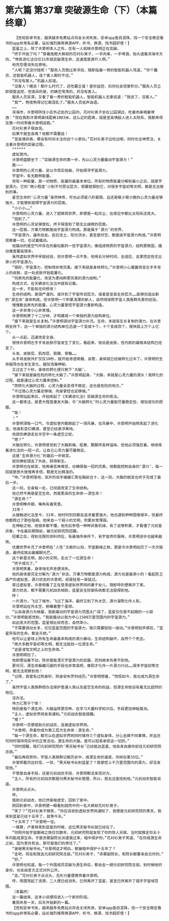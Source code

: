 # 第六篇 第37章 突破源生命（下）（本篇终章）
        【告知安卓书友，越来越多免费站点将会关闭失效，安卓app鱼目混珠，找一个安全稳定看书的app非常有必要，站长强烈推荐换源APP，听书、换源、找书超好使！】
       蓝星之上，除了许景明本人之外，仅有一人知晓许景明正在突破。
       “终于开始了吗？”穿着拖鞋大裤衩的花衬衫男子，一手肉串，一手啤酒，抬头遥看滨海市方向，“修炼进化法仅仅31年就突破源生命，这速度是真吓人啊。”
       他凭空便消失在原地。
       “人呢？还没付钱呢！”服务人员跑过来寻找，随即指着一旁的智能机器人骂道，“你个蠢货，还智能机器人，连个客人都盯不住。”
       “并没有客人。”机器人却道。
       “没客人？瞎说！都什么时代了，还吃霸王餐！查你监控，扣你社会信誉积分。”服务人员立即调查监控，但诡异的是，的确空荡荡的，并没有客人。
       服务人员呆滞，又看了看一旁的智能机器人，智能机器人无辜说道：“我说了，没客人。”
       “我艹，熬夜熬得记忆都混乱了。”服务人员低声自语。
       ……
       滨海市，许景明所住小区外近处的公园内，花衬衫男子坐在公园湖边，吃着肉串喝着啤酒：“现在我和许景明直线距离1003米，这么近的距离，就是至高境敌人进入太阳系，我都来得及第一时间带着许景明逃跑。”
       花衬衫男子很自信。
       如果不是至高境？他都不需要逃！
       “至高境异族，哪会有时间关注你这个小家伙。”花衬衫男子边吃边喝，同时也全神贯注，关注着许景明的突破过程。
       ******
       虚拟室内。
       许景明盘膝坐下：“突破源生命的第一步，先以心灵力量撬动宇宙源力！”
       轰~~~
       许景明的心灵力量，足以令现实扭曲，开始探寻宇宙源力。
       宇宙中，有无数种能量。
       但有一种能量，是一切物质、能量的最基本单位。所有的物质能量分解到最小之后，就是宇宙源力。它的‘微小程度’小到不可思议层次，想要窥探到它，对很多宇宙初等文明，都是无法做到的事。
       星空生命的‘心灵力量’虽然神奇，可也必须是八阶极限，且还是极少极少数的心灵力量足够强大，才能够到窥探宇宙源力的层面。
       “小小小……”
       许景明的心灵力量，进入了超微观世界，即便是一粒灰尘，在感应中都比太阳系还庞大。
       “找到了。”
       许景明的心灵足够放松，终于探查到了那无比细微的层面。
       这一层面，万事万物都是由宇宙源力构成。那是属于‘源力’的世界。
       “宇宙源力，遍布处处。岩石泥土、阳光流水，甚至是时空，都是由宇宙源力构成。”许景明观察着一切，也试着撬动。
       他撬动的是空气中存在的最松散的一些宇宙源力，像组成物质的宇宙源力，结构更稳固，撬动难度要高很多。
       虽然虚拟世界中早就经验，但许景明一点不急，他用五分钟时间，去适应，去掌控这些无比渺小的宇宙源力。
       “很好，宇宙源力，控制得非常完美。接下来就是身体转化。”许景明小心翼翼改变左手手背上的皮肤，这一处皮肤开始能量化。
       “将原先的能量化，改变为更纯粹更完美的源力结构。”
       构成方式，在天蟒进化法当中就有记载。
       这一步，不能有任何修改！
       生命的结构，是很严谨的。或许到了宇宙传说层次，或者是至高生命层次……能够创造出新的‘源生命’身体构成。但许景明一个积累浅薄的新人，自然得按照宇宙人类族群先辈的经验。
       慢慢散去原先的能量，心灵力量掌控宇宙源力重新构造。
       这一步非常小心非常慢。
       许景明耗费了十二分钟，才构建成一个单独的源力结构单位。
       “接下来就是生长复制。”许景明调动宇宙源力补充。生命，本就有生长复制的潜力，在许景明支持下，这一个单独的源力结构单位迅速一个变成十个，十个变成百个，很快就上万个上亿个。
       从一点起，迅速改变全身。
       很快许景明左手手背皮肤尽皆发生了变化，看起来，依旧是皮肤，但内部的最根本结构已经变了。
       头发、皮肤层、肌肉层、筋膜、骨骼……
       从手背皮肤外扩仅仅10秒，就开始渗透骨骼、血管，身体就已经被转化过半了。许景明的生命磁场也在发生变化，越加浩瀚神秘。
       又过去了十秒，身体的转化便只剩下‘大脑’。
       “接下来就是最危险的转化大脑了。”许景明起身，“大脑，本就是心灵力量的源头！我转化的过程，就是通过心灵力量来控制。”
       “而转化大脑的过程，心灵力量会变得不稳定，这也是危险的地方。”
       ”不过我心灵力量足够强，肉身掌控也足够强。”
       许景明站起来后，开始练起了《天蟒进化法》突破源生命的练法。
       这一套练法，是更大程度激发大脑，令‘大脑转化’时心灵力量能尽量稳定些，增加成功的把握。
       “吸！
       ！”
       许景明深吸一口气，令虚拟室内都掀起了一场风暴，在风暴中，许景明开始修炼起了进化法，他身影变幻模湖，甚至已经悬浮离地。
       他就彷佛游走在半空中一条虚空之蛇。
       “嗯？”
       大脑在转化，许景明感觉到了大脑刺痛、眩晕、飘飘呼各种滋味，但他必须强忍着，继续练着进化法的一招一式，让自己心灵力量尽量稳定。
       这是‘生命源力化’的最后一步蜕变。
       就彷佛蛇褪去了外皮，获得新生。
       许景明也在蜕变，他再痛苦再难受，也确保每一招的完美。他都能控制自身的‘源力’，每一招就是放大放慢再多倍，都是无比精准的。
       “哗。”许景明落地，张开的双手缓缓汇聚在胸前合十，这一刻，大脑的蜕变也终于完成了最后一步。
       这一刻，全身每一处，已彻底改变了生命结构。
       他已然不再是星空生命，而是更高的生命体——源生命！
       “源生命？”
       许景明睁开眼，嘴角有着笑意。
       31年！
       从接触进化法至今，31年，他时时刻刻都在追求着更强大，他也遇到种种困难艰辛，但最终他都跨过了那些阻碍。他来自一个弱小的文明，积累非常薄弱。
       在神秘之地，他很多都不懂，他先后参悟一种种异象机缘，有了足够积累，才看懂了元初星异象，卡在最后期限前，被元初研究院招募。
       招募之后，得到无限的资料供应，有最强传承传下，有宇宙奇珍服用，许景明进步也越来越快。
       伏魔世界补充了许景明在‘人性’方面的认知，宇宙巅峰之旅，更是令许景明经历了一次次锻造，最终绽放出最耀眼光芒。
       这个新晋文明，弱小的文明，走出了一位源生命！
       “终于成功了。”
       许景明笑着，身体悄无声息便消失。
       他的身体是完全分解为‘源力’状态，万事万物都是源力构成，源力也是最渺小的！看起防卫森严的虚拟室，源力状态的许景明，却是轻易一穿就过。
       穿过虚拟室，许景明看了正在登录虚拟世界网的妻子女儿，随即呼的便离开了家。
       源力状态，都不需要元初战衣相助，蓝星安全防御系统都无法窥探到他。
       呼！
       一片源力，飞过了城市，飞过了海洋，最终又到了外太空，源力凝聚化作人影。
       许景明站在外太空，俯瞰着整个星球。
       “以自身源力为根基，我能撬动的宇宙源力范围太广阔了，蓝星仅仅是不起眼的一小部分。”许景明能感觉到，“我能撬动以我为中心1500万里范围内的宇宙源力。”
       如此庞大的范围，蓝星相比较而言，自然渺小。
       “不需要调动太多，仅仅蓝星范围的宇宙源力，我只需要轻轻一拨动。”许景明轻声感叹，“蓝星所有的生命，都会灭绝。”
       他可以让星球上所有生命最基本构成的源力暴动，生命结构破坏，自然个个死去。
       “绝大多数宇宙初等文明，都无法抵挡一位源生命。”
       “这是凌驾文明之上的生命体。”
       许景明明白了。
       他即便站着不动，除非是能湮灭宇宙源力的武器，否则根本伤害不到他。
       更何况，源生命躲藏闪避的手段也非常高明，像刚才化作一片源力行动……很多宇宙初等文明，都无法观察到他！
       “记得，我曾有过附身轩，附身安布罗的经历。”许景明想着，“而现如今，我也成为源生命了。”
       虽然宇宙人类族群想办法保护普通人类以及星空生命的权益，但源生命依旧有着无比超然的地位。
       没办法。
       伟力汇聚于个体！
       特别是每个源生命，大脑运转更恐怖，在学习大量科学知识后，手段更加神秘莫测。
       “主人，虚拟世界网发来通知。”元初战衣智能提醒。
       “哦？”
       许景明一念便借助元初战衣，连接虚拟世界网。
       “许景明，恭喜你成为第三层次生命体：源生命。”
       “每一个源生命，都可以在虚拟世界网同时维持三个虚拟身体，分心去做不同事情，并且还可同时保持现实中的正常活动。源生命的大脑，是可以轻易承受这一切的。”
       “同时提醒，我们元初研究院的‘黑天秘书长’已经抵达蓝星，他会亲自接你前往元初研究院总部。”
       “最后再祝贺你，宇宙人类族群记载历史中，成源生命的速度，你排在第35位。”
       许景明看完这封信，一惊，“黑天秘书长到蓝星了？我掌控上千万里范围内的源力，却没发现他。”
       不管是自身手段，还是元初战衣手段，许景明都没发现对方。
       “主人，所有的元初战衣都是归黑天秘书长管理，所以，我无法查找到他。”元初战衣智能说道。
       许景明点点头。
       呼。
       借助元初战衣，他已然穿梭虚空，回到了家中。
       刚回到家中，许景明便一眼看到庭院中的一名大裤衩花衬衫男子。
       “来了？”花衬衫男子微笑，“你应该收到虚拟世界网通知了，我便是元初研究院的黑天。我来到蓝星已经十五年了，就等今天。”
       “十五年了？”许景明一怔。
       一推算，卢拿铎来到蓝星的时候，这位黑天秘书长就已经在了。
       “你刚开始宇宙巅峰之旅仅仅数年，元初研究院就发现了你的惊人天赋，当时就推定你五十年内能成源生命。于是赤蒙副院长派遣我过来，暗中保护你。”花衬衫男子笑道，“在你成源生命之前，因为意外死去，那可是我们的责任了。”
       “谢谢黑天秘书长。”许景明这才明白，都被暗中保护十五年了？
       “走吧，现在和我去元初研究院总部。”花衬衫男子，“赤蒙副院长，和院长都要亲自见你的。”
       “好。”
       许景明也知道，每一个外围成员突破为源生命后，都会去一趟元初研究院总部。到时候他的身份，也会由官方正式对外公开。
       “走。”花衬衫男子点点头，无形力量便携带着许景明。
       呼，周围荡起了涟漪，二人便已经消失，已然离开了蓝星，甚至已然离开了猎手宇宙域范围。
       （本篇终）
       这一篇结束，这本小说便将进入一个新的阶段。
       番茄休息一天，后天开始新的一篇。
       【告知安卓书友，越来越多免费站点将会关闭失效，安卓app鱼目混珠，找一个安全稳定看书的app非常有必要，站长强烈推荐换源APP，听书、换源、找书超好使！】